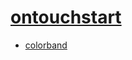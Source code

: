 # [ontouchstart](https://github.com/ontouchstart)

- [colorband](https://bigdata-mindstorms.github.io/d3-playground/#https://bigdata-mindstorms.github.io/d3-playground/ontouchstart/2015-12-29/sandbox.js)
